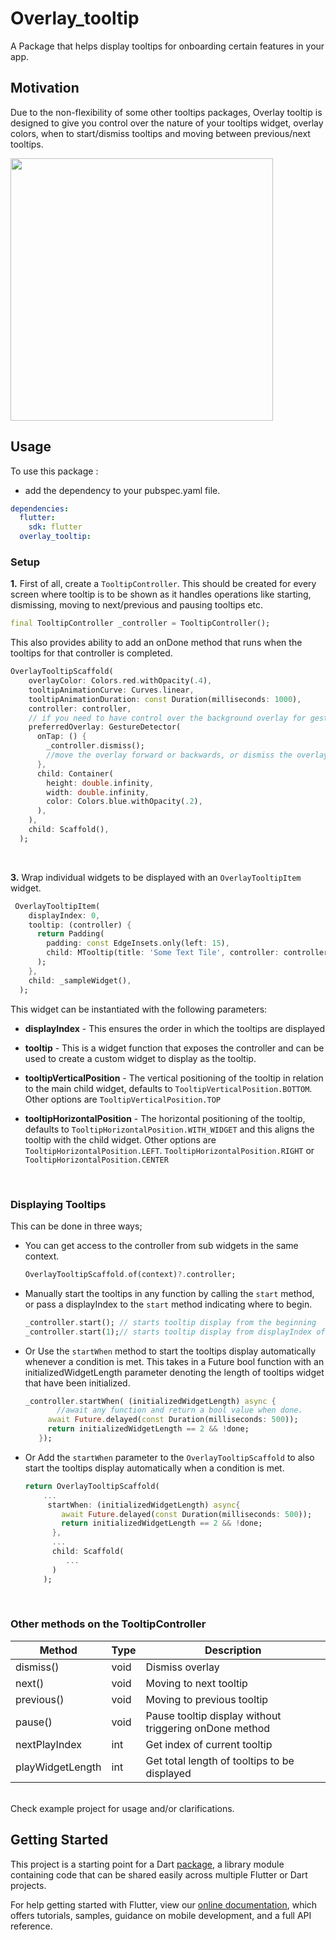 # Overlay_tooltip

A Package that helps display tooltips for onboarding certain features in your app.

## Motivation
Due to the non-flexibility of some other tooltips packages, Overlay tooltip is designed to give you control over the nature of your tooltips widget, overlay colors, when to start/dismiss tooltips and moving between previous/next tooltips.


<img src="https://raw.githubusercontent.com/Deuque/overlay_tooltip/master/media/overlay_tooltip.gif" height="420"/>


## Usage

To use this package :

- add the dependency to your pubspec.yaml file.

```yaml
dependencies:
  flutter:
    sdk: flutter
  overlay_tooltip:
```

### Setup


**1.** First of all, create a `TooltipController`. This should be created for every screen where tooltip is to be shown as it handles operations like starting, dismissing, moving to next/previous and pausing tooltips etc.
```dart
final TooltipController _controller = TooltipController();
```
This also provides ability to add an onDone method that runs when the tooltips for that controller is completed.

```dart
OverlayTooltipScaffold(
    overlayColor: Colors.red.withOpacity(.4),
    tooltipAnimationCurve: Curves.linear,
    tooltipAnimationDuration: const Duration(milliseconds: 1000),
    controller: controller,
    // if you need to have control over the background overlay for gestures
    preferredOverlay: GestureDetector(
      onTap: () {
        _controller.dismiss();
        //move the overlay forward or backwards, or dismiss the overlay
      },
      child: Container(
        height: double.infinity,
        width: double.infinity,
        color: Colors.blue.withOpacity(.2),
      ),
    ),
    child: Scaffold(),
  );
```

</br>

**3.**  Wrap individual widgets to be displayed with an `OverlayTooltipItem` widget.

```dart
 OverlayTooltipItem(
    displayIndex: 0,
    tooltip: (controller) {
      return Padding(
        padding: const EdgeInsets.only(left: 15),
        child: MTooltip(title: 'Some Text Tile', controller: controller),
      );
    },
    child: _sampleWidget(),
  );
```

This widget can be instantiated with the following parameters:
- **displayIndex** - This ensures the order in which the tooltips are displayed

- **tooltip** - This is a widget function that exposes the controller and can be used to create a custom widget to display as the tooltip.

- **tooltipVerticalPosition** - The vertical positioning of the tooltip in relation to the main child widget, defaults to `TooltipVerticalPosition.BOTTOM`. Other options are `TooltipVerticalPosition.TOP`

- **tooltipHorizontalPosition** - The horizontal positioning of the tooltip, defaults to `TooltipHorizontalPosition.WITH_WIDGET` and this aligns the tooltip with the child widget. Other options are `TooltipHorizontalPosition.LEFT`. `TooltipHorizontalPosition.RIGHT` or `TooltipHorizontalPosition.CENTER`

</br>

### Displaying Tooltips
This can be done in three ways;
- You can get access to the controller from sub widgets in the same context.

   ```dart
  OverlayTooltipScaffold.of(context)?.controller;
  ```
- Manually start the tooltips in any function by calling the `start` method, or pass a displayIndex to the `start` method indicating where to begin.

   ```dart
  _controller.start(); // starts tooltip display from the beginning
  _controller.start(1);// starts tooltip display from displayIndex of 1
  ```
- Or Use the `startWhen` method to start the tooltips display automatically whenever a condition is met. This takes in a Future bool function with an initializedWidgetLength parameter denoting the length of tooltips widget that have been initialized.

   ```dart
   _controller.startWhen( (initializedWidgetLength) async {
          //await any function and return a bool value when done.
        await Future.delayed(const Duration(milliseconds: 500));
        return initializedWidgetLength == 2 && !done;
      });
  ```

- Or Add the `startWhen` parameter to the `OverlayTooltipScaffold` to also start the tooltips display automatically when a condition is met.

  ```dart
  return OverlayTooltipScaffold(
      ...
       startWhen: (initializedWidgetLength) async{
          await Future.delayed(const Duration(milliseconds: 500));
          return initializedWidgetLength == 2 && !done;
        },
        ...
        child: Scaffold(
           ...
        )
      );
  ```

</br>

### Other methods on the TooltipController
| Method     | Type  | Description |
| -----------    | ---        |  ----------- |
| dismiss()     | void | Dismiss overlay       |
| next()  | void | Moving to next tooltip        |
| previous()   | void | Moving to previous tooltip        |
| pause()   | void | Pause tooltip display without triggering onDone method        |
| nextPlayIndex  | int | Get index of current tooltip        |
| playWidgetLength | int  | Get total length of tooltips to be displayed        |

</br>
Check example project for usage and/or clarifications.




</br>


## Getting Started

This project is a starting point for a Dart
[package](https://flutter.dev/developing-packages/),
a library module containing code that can be shared easily across
multiple Flutter or Dart projects.

For help getting started with Flutter, view our
[online documentation](https://flutter.dev/docs), which offers tutorials,
samples, guidance on mobile development, and a full API reference.
